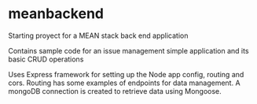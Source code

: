 # meanbackend
Starting proyect for a MEAN stack back end application

Contains sample code for an issue management simple application and its basic CRUD operations

Uses Express framework for setting up the Node app config, routing and cors.
Routing has some examples of endpoints for data management.
A mongoDB connection is created to retrieve data using Mongoose.
